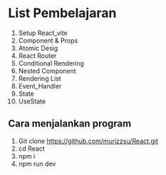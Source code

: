 # List Pembelajaran 
1. Setup React_vite
2. Component & Props
3. Atomic Desig
4. React Router
5. Conditional Rendering
6. Nested Component
7. Rendering List
8. Event_Handler
9. State
10. UseState

## Cara menjalankan program
1. Git clone https://github.com/murizzsu/React.git
2. cd React
3. npm i
4. npm run dev